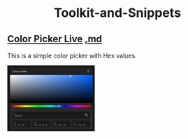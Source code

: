 <center>

# __Toolkit-and-Snippets__
</center>

##  [Color Picker Live](https://abrarrajin.github.io/Toolkit-and-Snippets/color-picker/color-picker.html) [,md](/color-picker/color-picker.md)

This is a simple color picker with Hex values.

 <img src="image-source/Colorpicker.png" alt="Color picker" width="200" height="150">
